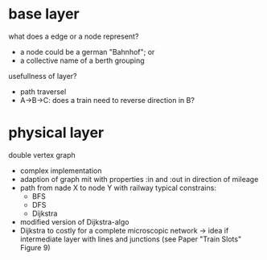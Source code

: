 # base layer

what does a edge or a node represent?
  * a node could be a german "Bahnhof"; or 
  * a collective name of a berth grouping

usefullness of layer?
  * path traversel
  * A->B->C: does a train need to reverse direction in B?

# physical layer

double vertex graph
  * complex implementation
  * adaption of graph mit with properties :in and :out in direction of mileage
  * path from nade X to node Y with railway typical constrains:
    * BFS
    * DFS
    * Dijkstra
  * modified version of Dijkstra-algo
  * Dijkstra to costly for a complete microscopic network
    -> idea if intermediate layer with lines and junctions (see Paper "Train Slots" Figure 9)
  
